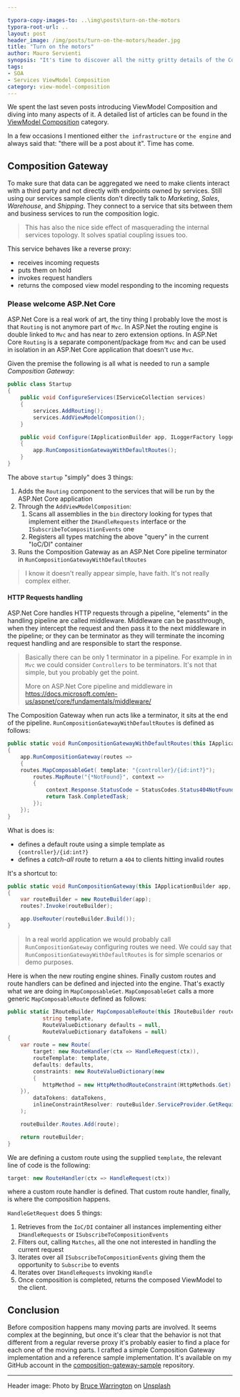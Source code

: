 ```yaml
---

typora-copy-images-to: ..\img\posts\turn-on-the-motors
typora-root-url: ..
layout: post
header_image: /img/posts/turn-on-the-motors/header.jpg
title: "Turn on the motors"
author: Mauro Servienti
synopsis: "It's time to discover all the nitty gritty details of the Composition Gateway. It's going to be a roller-coaster ride from ASP.Net Core Routing to the composition engine and back. Fasten your seat belt and enjoy the ride!"
tags:
- SOA
- Services ViewModel Composition
category: view-model-composition
---
```


We spent the last seven posts introducing ViewModel Composition and diving into many aspects of it. A detailed list of articles can be found in the [ViewModel Composition](https://milestone.topics.it/categories/view-model-composition.html) category.

In a few occasions I mentioned either `the infrastructure` or `the engine` and always said that: "there will be a post about it". Time has come.

## Composition Gateway

To make sure that data can be aggregated we need to make clients interact with a third party and not directly with endpoints owned by services. Still using our services sample clients don't directly talk to *Marketing*, *Sales*, *Warehouse*, and *Shipping*. They connect to a service that sits between them and business services to run the composition logic.

>  This has also the nice side effect of masquerading the internal services topology. It solves spatial coupling issues too.

This service behaves like a reverse proxy:

- receives incoming requests
- puts them on hold
- invokes request handlers
- returns the composed view model responding to the incoming requests

### Please welcome ASP.Net Core

ASP.Net Core is a real work of art, the tiny thing I probably love the most is that `Routing` is not anymore part of `Mvc`. In ASP.Net the routing engine is double linked to `Mvc` and has near to zero extension options. In ASP.Net Core `Routing` is a separate component/package from `Mvc` and can be used in isolation in an ASP.Net Core application that doesn't use `Mvc`.

Given the premise the following is all what is needed to run a sample *Composition Gateway*:

```csharp
public class Startup
{
	public void ConfigureServices(IServiceCollection services)
	{
		services.AddRouting();
		services.AddViewModelComposition();
	}

	public void Configure(IApplicationBuilder app, ILoggerFactory loggerFactory)
	{
		app.RunCompositionGatewayWithDefaultRoutes();
	}
}
```

The above `startup` "simply" does 3 things:

1. Adds the `Routing` component to the services that will be run by the ASP.Net Core application
2. Through the `AddViewModelComposition`:
   1. Scans all assemblies in the `bin` directory looking for types that implement either the `IHandleRequests` interface or the `ISubscribeToCompositionEvents` one
   2. Registers all types matching the above "query" in the current "IoC/DI" container
3. Runs the Composition Gateway as an ASP.Net Core pipeline terminator in `RunCompositionGatewayWithDefaultRoutes`

> I know it doesn't really appear simple, have faith. It's not really complex either.

#### HTTP Requests handling

ASP.Net Core handles HTTP requests through a pipeline, "elements" in the handling pipeline are called middleware. Middleware can be passthrough, when they intercept the request and then pass it to the next middleware in the pipeline; or they can be terminator as they will terminate the incoming request handling and are responsible to start the response.

> Basically there can be only 1 terminator in a pipeline. For example in in `Mvc` we could consider `Controllers` to be terminators. It's not that simple, but you probably get the point.
>
> More on ASP.Net Core pipeline and middleware in <https://docs.microsoft.com/en-us/aspnet/core/fundamentals/middleware/>

The Composition Gateway when run acts like a terminator, it sits at the end of the pipeline. `RunCompositionGatewayWithDefaultRoutes` is defined as follows:

```csharp
public static void RunCompositionGatewayWithDefaultRoutes(this IApplicationBuilder app)
{
    app.RunCompositionGateway(routes =>
    {
	routes.MapComposableGet( template: "{controller}/{id:int?}");
        routes.MapRoute("{*NotFound}", context =>
        {
            context.Response.StatusCode = StatusCodes.Status404NotFound;
            return Task.CompletedTask;
        });
    });
}
```

What is does is:

- defines a default route using a simple template as `{controller}/{id:int?}`
- defines a *catch-all* route to return a `404` to clients hitting invalid routes

It's a shortcut to:

```csharp
public static void RunCompositionGateway(this IApplicationBuilder app, Action<IRouteBuilder> routes = null)
{
    var routeBuilder = new RouteBuilder(app);
    routes?.Invoke(routeBuilder);

    app.UseRouter(routeBuilder.Build());
}
```

> In a real world application we would probably call `RunCompositionGateway` configuring routes we need. We could say that `RunCompositionGatewayWithDefaultRoutes` is for simple scenarios or demo purposes.

Here is when the new routing engine shines. Finally custom routes and route handlers can be defined and injected into the engine. That's exactly what we are doing in `MapComposableGet`. `MapComposableGet` calls a more generic `MapComposableRoute` defined as follows:

```csharp
public static IRouteBuilder MapComposableRoute(this IRouteBuilder routeBuilder,
           string template,
           RouteValueDictionary defaults = null,
           RouteValueDictionary dataTokens = null)
{
    var route = new Route(
    	target: new RouteHandler(ctx => HandleRequest(ctx)),
        routeTemplate: template,
        defaults: defaults,
        constraints: new RouteValueDictionary(new
        {
           httpMethod = new HttpMethodRouteConstraint(HttpMethods.Get)
	}),
        dataTokens: dataTokens,
        inlineConstraintResolver: routeBuilder.ServiceProvider.GetRequiredService<IInlineConstraintResolver>()
    );

    routeBuilder.Routes.Add(route);

    return routeBuilder;
}
```

We are defining a custom route using the supplied `template`, the relevant line of code is the following:

```csharp
target: new RouteHandler(ctx => HandleRequest(ctx))
```

where a custom route handler is defined. That custom route handler, finally, is where the composition happens.

`HandleGetRequest` does 5 things:

1. Retrieves from the `IoC/DI` container all instances implementing either `IHandleRequests` or `ISubscribeToCompositionEvents`
2. Filters out, calling `Matches`, all the one not interested in handling the current request
3. Iterates over all `ISubscribeToCompositionEvents` giving them the opportunity to `Subscribe` to events
4. Iterates over `IHandleRequests`  invoking `Handle` 
5. Once composition is completed, returns the composed ViewModel to the client.

## Conclusion

Before composition happens many moving parts are involved. It seems complex at the beginning, but once it's clear that the behavior is not that different from a regular reverse proxy it's probably easier to find a place for each one of the moving parts. I crafted a simple Composition Gateway implementation and a reference sample implementation. It's available on my GitHub account in the [composition-gateway-sample](https://github.com/mauroservienti/composition-gateway-sample) repository.

---

Header image: Photo by [Bruce Warrington](https://unsplash.com/photos/-gcMdCCo_ys?utm_source=unsplash&utm_medium=referral&utm_content=creditCopyText) on [Unsplash](https://unsplash.com/search/photos/motor?utm_source=unsplash&utm_medium=referral&utm_content=creditCopyText)
